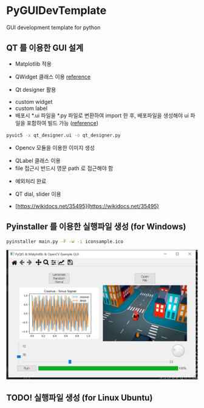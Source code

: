 # PyGUIDevTemplate
GUI development template for python


## QT 를 이용한 GUI 설계
 * Matplotlib 적용
  - QWidget 클래스 이용 [reference](https://pythonspot.com/pyqt5-matplotlib/)
 * Qt designer 활용
  - custom widget
  - custom label
  - 배포시 *.ui 파일을 *.py 파일로 변환하여 import 한 후, 배포파일을 생성해야 ui 파일을 포함하여 빌드 가능 ([reference](https://nuovoman1048.tistory.com/entry/QT-Desinger-%ED%8C%8C%EC%9D%B4%EC%8D%AC-%EC%97%B0%EB%8F%99%ED%95%98%EB%8A%94-%EB%B0%A9%EB%B2%95ui%ED%8C%8C%EC%9D%BC-%EC%97%B0%EA%B2%B0))
  ```bash
  pyuic5 -x qt_designer.ui -o qt_designer.py
  ```
 * Opencv 모듈을 이용한 이미지 생성
  - QLabel 클래스 이용
  - file 접근시 반드시 영문 path 로 접근해야 함
   + 예외처리 완료

 * QT dial, slider 이용
  - [https://wikidocs.net/35495](https://wikidocs.net/35495)


## Pyinstaller 를 이용한 실행파일 생성 (for Windows)

```bash
pyinstaller main.py -F -w -i iconsample.ico
```

![demo](demo.png)

## TODO! 실행파일 생성 (for Linux Ubuntu)